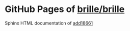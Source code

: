 GitHub Pages of [brille/brille](https://github.com/brille/brille.git)
======================================
Sphinx HTML documentation of [add18661](https://github.com/brille/brille/tree/add186612de688c328481b28b4fff6ff98c0e429)
